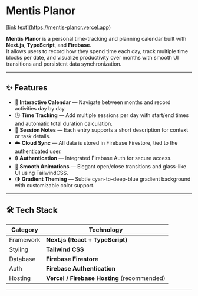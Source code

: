 # Mentis Planor
[[link text](https://mentis-planor.vercel.app)](https://mentis-planor.vercel.app)

**Mentis Planor** is a personal time-tracking and planning calendar built with **Next.js**, **TypeScript**, and **Firebase**.  
It allows users to record how they spend time each day, track multiple time blocks per date, and visualize productivity over months with smooth UI transitions and persistent data synchronization.

---

## ✨ Features

- 📆 **Interactive Calendar** — Navigate between months and record activities day by day.  
- 🕒 **Time Tracking** — Add multiple sessions per day with start/end times and automatic total duration calculation.  
- 🧠 **Session Notes** — Each entry supports a short description for context or task details.  
- ☁️ **Cloud Sync** — All data is stored in Firebase Firestore, tied to the authenticated user.  
- 🔒 **Authentication** — Integrated Firebase Auth for secure access.  
- 💎 **Smooth Animations** — Elegant open/close transitions and glass-like UI using TailwindCSS.  
- 🌗 **Gradient Theming** — Subtle cyan-to-deep-blue gradient background with customizable color support.

---

## 🛠️ Tech Stack

| Category | Technology |
|-----------|-------------|
| Framework | **Next.js (React + TypeScript)** |
| Styling | **Tailwind CSS** |
| Database | **Firebase Firestore** |
| Auth | **Firebase Authentication** |
| Hosting | **Vercel / Firebase Hosting** (recommended) |

---
